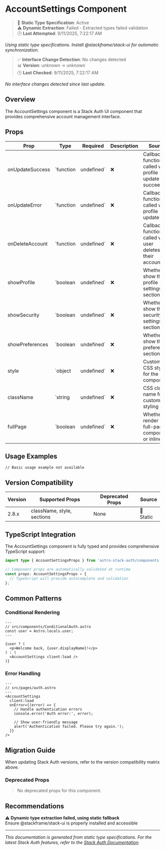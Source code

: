 # AccountSettings Component

> 📝 **Static Type Specification**: Active  
> ⚠️ **Dynamic Extraction**: Failed - Extracted types failed validation  
> 🕒 **Last Attempted**: 9/11/2025, 7:22:17 AM

*Using static type specifications. Install @stackframe/stack-ui for automatic synchronization.*

> ✅ **Interface Change Detection**: No changes detected  
> 📊 **Version**: unknown → unknown  
> 🕒 **Last Checked**: 9/11/2025, 7:22:17 AM

*No interface changes detected since last update.*

## Overview

The AccountSettings component is a Stack Auth UI component that provides comprehensive account management interface.



## Props

| Prop | Type | Required | Description | Source |
|------|------|----------|-------------|--------|
| onUpdateSuccess | `function | undefined` | ❌ | Callback function called when profile update succeeds | 📝 Static |
| onUpdateError | `function | undefined` | ❌ | Callback function called when profile update fails | 📝 Static |
| onDeleteAccount | `function | undefined` | ❌ | Callback function called when user deletes their account | 📝 Static |
| showProfile | `boolean | undefined` | ❌ | Whether to show the profile settings section | 📝 Static |
| showSecurity | `boolean | undefined` | ❌ | Whether to show the security settings section | 📝 Static |
| showPreferences | `boolean | undefined` | ❌ | Whether to show the preferences section | 📝 Static |
| style | `object | undefined` | ❌ | Custom CSS styles for the component | 📝 Static |
| className | `string | undefined` | ❌ | CSS class name for custom styling | 📝 Static |
| fullPage | `boolean | undefined` | ❌ | Whether to render as a full-page component or inline | 📝 Static |

## Usage Examples

```astro
// Basic usage example not available
```

## Version Compatibility

| Version | Supported Props | Deprecated Props | Source |
|---------|-----------------|------------------|--------|
| 2.8.x | className, style, sections | None | 📝 Static |


## TypeScript Integration

The AccountSettings component is fully typed and provides comprehensive TypeScript support:

```typescript
import type { AccountSettingsProps } from 'astro-stack-auth/components';

// Component props are automatically validated at runtime
const props: AccountSettingsProps = {
  // TypeScript will provide autocomplete and validation
};
```

## Common Patterns

### Conditional Rendering

```astro
---
// src/components/ConditionalAuth.astro
const user = Astro.locals.user;
---

{user ? (
  <p>Welcome back, {user.displayName}!</p>
) : (
  <AccountSettings client:load />
)}
```

### Error Handling

```astro
---
// src/pages/auth.astro
---
<AccountSettings
  client:load
  onError={(error) => {
    // Handle authentication errors
    console.error('Auth error:', error);
    
    // Show user-friendly message
    alert('Authentication failed. Please try again.');
  }}
/>
```

## Migration Guide

When updating Stack Auth versions, refer to the version compatibility matrix above. 

### Deprecated Props

> No deprecated props for this component.


## Recommendations

⚠️ **Dynamic type extraction failed, using static fallback**  
Ensure @stackframe/stack-ui is properly installed and accessible



---

*This documentation is generated from static type specifications. For the latest Stack Auth features, refer to the [Stack Auth Documentation](https://docs.stack-auth.com/).*
